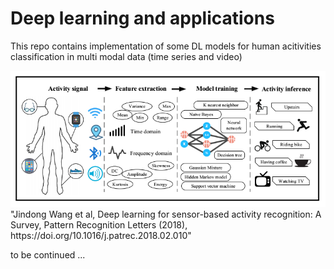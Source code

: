 # Deep learning and applications

This repo contains implementation of some DL models for human acitivities classification in multi modal data (time series and video)

<img src="./har.png"> 
"Jindong Wang et al, Deep learning for sensor-based activity recognition: A Survey, Pattern Recognition Letters (2018), https://doi.org/10.1016/j.patrec.2018.02.010"

to be continued ...
